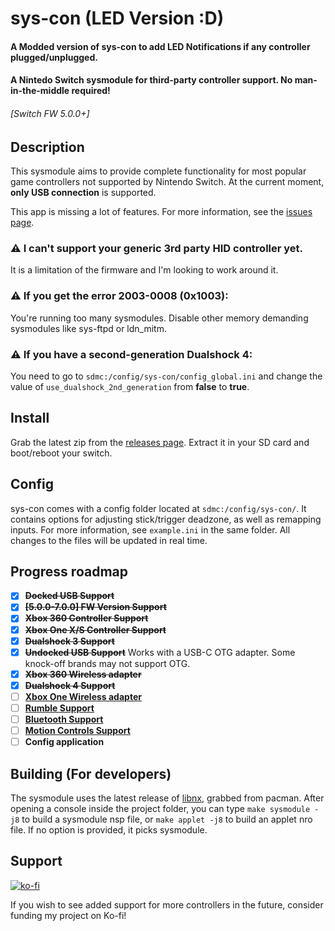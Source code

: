 # sys-con (LED Version :D)

#### A Modded version of sys-con to add LED Notifications if any controller plugged/unplugged.
#### A Nintedo Switch sysmodule for third-party controller support. No man-in-the-middle required! 
###### \[Switch FW 5.0.0+\]


## Description
This sysmodule aims to provide complete functionality for most popular game controllers not supported by Nintendo Switch.
At the current moment, **only USB connection** is supported. 

This app is missing a lot of features. For more information, see the [issues page](https://github.com/cathery/sys-con/issues).

### ⚠ I can't support your generic 3rd party HID controller yet.
It is a limitation of the firmware and I'm looking to work around it.

### ⚠ If you get the error 2003-0008 (0x1003):
You're running too many sysmodules. Disable other memory demanding sysmodules like sys-ftpd or ldn_mitm.

### ⚠ If you have a second-generation Dualshock 4:
You need to go to `sdmc:/config/sys-con/config_global.ini` and change the value of `use_dualshock_2nd_generation` from **false** to **true**.



## Install

Grab the latest zip from the [releases page](https://github.com/cathery/sys-con/releases). Extract it in your SD card and boot/reboot your switch.

## Config

sys-con comes with a config folder located at `sdmc:/config/sys-con/`. It contains options for adjusting stick/trigger deadzone, as well as remapping inputs. For more information, see `example.ini` in the same folder. All changes to the files will be updated in real time.

## Progress roadmap
- [x] **~~Docked USB Support~~**
- [x] **~~\[5.0.0-7.0.0\] FW Version Support~~**
- [x] **~~Xbox 360 Controller Support~~**
- [x] **~~Xbox One X/S Controller Support~~**
- [x] **~~Dualshock 3 Support~~**
- [x] **~~Undocked USB Support~~** Works with a USB-C OTG adapter. Some knock-off brands may not support OTG.
- [x] **~~Xbox 360 Wireless adapter~~**
- [x] **~~Dualshock 4 Support~~**
- [ ] **[Xbox One Wireless adapter](https://github.com/cathery/sys-con/issues/36)**
- [ ] **[Rumble Support](https://github.com/cathery/sys-con/issues/1)**
- [ ] **[Bluetooth Support](https://github.com/cathery/sys-con/issues/5)**
- [ ] **[Motion Controls Support](https://github.com/cathery/sys-con/issues/9)**
- [ ] **Config application**

## Building (For developers)

The sysmodule uses the latest release of [libnx](https://github.com/switchbrew/libnx), grabbed from pacman.
After opening a console inside the project folder, you can type `make sysmodule -j8` to build a sysmodule nsp file, or `make applet -j8` to build an applet nro file. If no option is provided, it picks sysmodule.

## Support
[![ko-fi](https://www.ko-fi.com/img/githubbutton_sm.svg)](https://ko-fi.com/H2H316ZQV)

If you wish to see added support for more controllers in the future, consider funding my project on Ko-fi!
